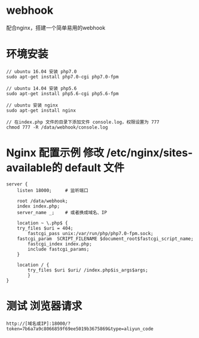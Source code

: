 # webhook
配合nginx，搭建一个简单易用的webhook

# 环境安装
```
// ubuntu 16.04 安装 php7.0
sudo apt-get install php7.0-cgi php7.0-fpm

// ubuntu 14.04 安装 php5.6
sudo apt-get install php5.6-cgi php5.6-fpm

// ubuntu 安装 nginx
sudo apt-get install nginx

// 在index.php 文件的目录下添加文件 console.log，权限设置为 777
chmod 777 -R /data/webhook/console.log 

```

# Nginx 配置示例 修改 /etc/nginx/sites-available的 default 文件
```
server {
	listen 18000;     # 监听端口

	root /data/webhook;
	index index.php;
	server_name _;    # 或者换成域名、IP

	location ~ \.php$ {
    try_files $uri = 404;
		fastcgi_pass unix:/var/run/php/php7.0-fpm.sock;
    fastcgi_param  SCRIPT_FILENAME $document_root$fastcgi_script_name;
		fastcgi_index index.php;
		include fastcgi_params;
	}

	location / {
		try_files $uri $uri/ /index.php$is_args$args;	
        }
}

```
# 测试 浏览器请求
```
http://[域名或IP]:18000/?token=7b6a7a9c8066859f69ee5019b3675869&type=aliyun_code
```


